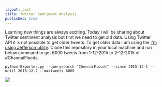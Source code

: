 ```yaml
---
layout: post
title: Twitter Sentiment Analysis
published: true
---
```


Learning new things are always exciting. Today i will be sharing about Twitter sentiment analysis but first we need to get old data. Using Twitter API it is not possible to get older tweets. To get older data i am using the [I'm using Jefferson utility](https://github.com/Jefferson-Henrique/GetOldTweets-python). Clone this repository in your local machine and run below command to get 6000 tweets from 1-12-2015 to 2-12-2015 of #ChannaiFloods.

```
python Exporter.py --querysearch "ChennaiFloods" --since 2015-12-1 --until 2015-12-2 --maxtweets 6000
```
![](http://imgur.com/a/fOYVj)


